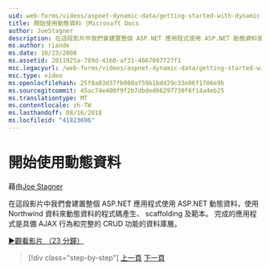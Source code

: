 ```yaml
---
uid: web-forms/videos/aspnet-dynamic-data/getting-started-with-dynamic-data
title: 開始使用動態資料 |Microsoft Docs
author: JoeStagner
description: 在這段影片中我們會建置整個 ASP.NET 應用程式使用 ASP.NET 動態資料使用動態資料的程式碼產生，scaffoldi 使用 Northwind 資料...
ms.author: riande
ms.date: 10/23/2008
ms.assetid: 2011925a-789d-4160-af31-4667097727f1
msc.legacyurl: /web-forms/videos/aspnet-dynamic-data/getting-started-with-dynamic-data
msc.type: video
ms.openlocfilehash: 25f8a03d37fb900af59b1bdd29c33e06f1706e9b
ms.sourcegitcommit: 45ac74e400f9f2b7dbded66297730f6f14a4eb25
ms.translationtype: MT
ms.contentlocale: zh-TW
ms.lasthandoff: 08/16/2018
ms.locfileid: "41823696"
---
```

<a name="getting-started-with-dynamic-data"></a>開始使用動態資料
====================
藉由[Joe Stagner](https://github.com/JoeStagner)

在這段影片中我們會建置整個 ASP.NET 應用程式使用 ASP.NET 動態資料，使用 Northwind 資料來動態資料的程式碼產生、 scaffolding 及範本。 完成的應用程式是具備 AJAX 行為和完整的 CRUD 功能的資料庫層。

[&#9654;觀看影片 （23 分鐘）](https://channel9.msdn.com/Blogs/ASP-NET-Site-Videos/getting-started-with-dynamic-data)

> [!div class="step-by-step"]
> [上一頁](how-do-i-use-a-dynamiccontrol-in-listview-and-detailsview-controls.md)
> [下一頁](begin-editing-the-templates-in-aspnet-dynamic-data-applications.md)
